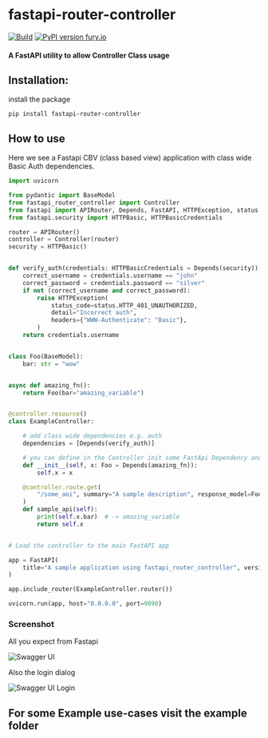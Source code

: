 # fastapi-router-controller

[![Build](https://github.com/KiraPC/fastapi-router-controller/workflows/fastapi-router-controller/badge.svg)](https://github.com/KiraPC/fastapi-router-controller)
[![PyPI version fury.io](https://badge.fury.io/py/fastapi-router-controller.svg)](https://pypi.python.org/pypi/fastapi-router-controller)

#### A FastAPI utility to allow Controller Class usage

## Installation: 

install the package
```
pip install fastapi-router-controller
```

## How to use

Here we see a Fastapi CBV (class based view) application
with class wide Basic Auth dependencies.

```python
import uvicorn

from pydantic import BaseModel
from fastapi_router_controller import Controller
from fastapi import APIRouter, Depends, FastAPI, HTTPException, status
from fastapi.security import HTTPBasic, HTTPBasicCredentials

router = APIRouter()
controller = Controller(router)
security = HTTPBasic()


def verify_auth(credentials: HTTPBasicCredentials = Depends(security)):
    correct_username = credentials.username == "john"
    correct_password = credentials.password == "silver"
    if not (correct_username and correct_password):
        raise HTTPException(
            status_code=status.HTTP_401_UNAUTHORIZED,
            detail="Incorrect auth",
            headers={"WWW-Authenticate": "Basic"},
        )
    return credentials.username


class Foo(BaseModel):
    bar: str = "wow"


async def amazing_fn():
    return Foo(bar="amazing_variable")


@controller.resource()
class ExampleController:

    # add class wide dependencies e.g. auth
    dependencies = [Depends(verify_auth)]

    # you can define in the Controller init some FastApi Dependency and them are automatically loaded in controller methods
    def __init__(self, x: Foo = Depends(amazing_fn)):
        self.x = x

    @controller.route.get(
        "/some_aoi", summary="A sample description", response_model=Foo
    )
    def sample_api(self):
        print(self.x.bar)  # -> amazing_variable
        return self.x


# Load the controller to the main FastAPI app

app = FastAPI(
    title="A sample application using fastapi_router_controller", version="0.1.0"
)

app.include_router(ExampleController.router())

uvicorn.run(app, host="0.0.0.0", port=9090)
```

### Screenshot

All you expect from Fastapi

![Swagger UI](./swagger_ui.png?raw=true)

Also the login dialog

![Swagger UI Login](./swagger_ui_basic_auth.png?raw=true)


## For some Example use-cases visit the example folder

